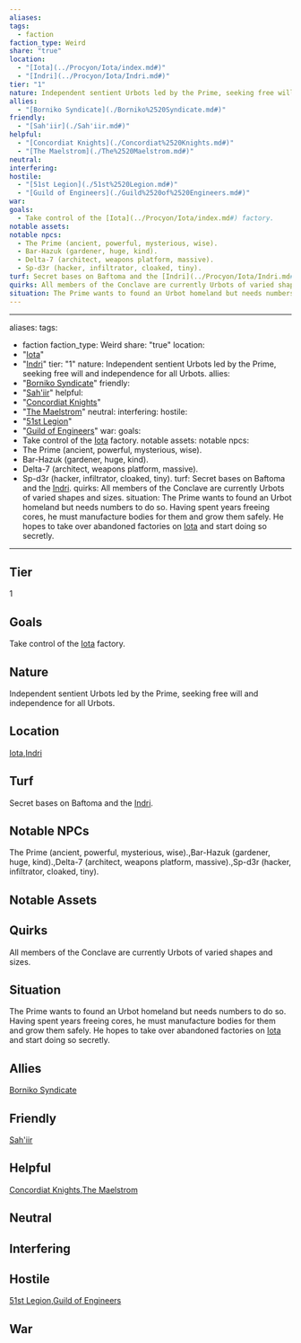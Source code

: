 ```yaml
---
aliases: 
tags:
  - faction
faction_type: Weird
share: "true"
location:
  - "[Iota](../Procyon/Iota/index.md#)"
  - "[Indri](../Procyon/Iota/Indri.md#)"
tier: "1"
nature: Independent sentient Urbots led by the Prime, seeking free will and independence for all Urbots.
allies:
  - "[Borniko Syndicate](./Borniko%2520Syndicate.md#)"
friendly:
  - "[Sah'iir](./Sah'iir.md#)"
helpful:
  - "[Concordiat Knights](./Concordiat%2520Knights.md#)"
  - "[The Maelstrom](./The%2520Maelstrom.md#)"
neutral: 
interfering: 
hostile:
  - "[51st Legion](./51st%2520Legion.md#)"
  - "[Guild of Engineers](./Guild%2520of%2520Engineers.md#)"
war: 
goals:
  - Take control of the [Iota](../Procyon/Iota/index.md#) factory.
notable assets: 
notable npcs:
  - The Prime (ancient, powerful, mysterious, wise).
  - Bar-Hazuk (gardener, huge, kind).
  - Delta-7 (architect, weapons platform, massive).
  - Sp-d3r (hacker, infiltrator, cloaked, tiny).
turf: Secret bases on Baftoma and the [Indri](../Procyon/Iota/Indri.md#).
quirks: All members of the Conclave are currently Urbots of varied shapes and sizes.
situation: The Prime wants to found an Urbot homeland but needs numbers to do so. Having spent years freeing cores, he must manufacture bodies for them and grow them safely. He hopes to take over abandoned factories on [Iota](../Procyon/Iota/index.md#) and start doing so secretly.
---
```

---
aliases: 
tags:
  - faction
faction_type: Weird
share: "true"
location:
- "[Iota](../Procyon/Iota/index.md#)"
- "[Indri](../Procyon/Iota/Indri.md#)"
tier: "1"
nature: Independent sentient Urbots led by the Prime, seeking free will and independence for all Urbots.
allies:
- "[Borniko Syndicate](./Borniko%2520Syndicate.md#)"
friendly:
- "[Sah'iir](./Sah'iir.md#)"
helpful:
- "[Concordiat Knights](./Concordiat%2520Knights.md#)"
- "[The Maelstrom](./The%2520Maelstrom.md#)"
neutral:
interfering:
hostile:
- "[51st Legion](./51st%2520Legion.md#)"
- "[Guild of Engineers](./Guild%2520of%2520Engineers.md#)"
war:
goals:
- Take control of the [Iota](../Procyon/Iota/index.md#) factory.
notable assets: 
notable npcs:
- The Prime (ancient, powerful, mysterious, wise).
- Bar-Hazuk (gardener, huge, kind).
- Delta-7 (architect, weapons platform, massive).
- Sp-d3r (hacker, infiltrator, cloaked, tiny).
turf: Secret bases on Baftoma and the [Indri](../Procyon/Iota/Indri.md#).
quirks: All members of the Conclave are currently Urbots of varied shapes and sizes.
situation: The Prime wants to found an Urbot homeland but needs numbers to do so. Having spent years freeing cores, he must manufacture bodies for them and grow them safely. He hopes to take over abandoned factories on [Iota](../Procyon/Iota/index.md#) and start doing so secretly.
---
## Tier

1

## Goals

Take control of the [Iota](Procyon/Iota/Iota.md) factory.

## Nature

Independent sentient Urbots led by the Prime, seeking free will and independence for all Urbots.

## Location

[Iota](../Procyon/Iota/index.md.md#.md#.md#.md#.md#.md#),[Indri](../Procyon/Iota/Indri.md.md#.md#.md#.md#)

## Turf

Secret bases on Baftoma and the [Indri](Procyon/Iota/Indri.md).

## Notable NPCs

The Prime (ancient, powerful, mysterious, wise).,Bar-Hazuk (gardener, huge, kind).,Delta-7 (architect, weapons platform, massive).,Sp-d3r (hacker, infiltrator, cloaked, tiny).

## Notable Assets



## Quirks

All members of the Conclave are currently Urbots of varied shapes and sizes.

## Situation

The Prime wants to found an Urbot homeland but needs numbers to do so. Having spent years freeing cores, he must manufacture bodies for them and grow them safely. He hopes to take over abandoned factories on [Iota](Procyon/Iota/Iota.md) and start doing so secretly.

## Allies

[Borniko Syndicate](./Borniko%2520Syndicate.md.md#.md#)

## Friendly 

[Sah'iir](./Sah'iir.md.md#.md#)

## Helpful 

[Concordiat Knights](./Concordiat%2520Knights.md.md#.md#),[The Maelstrom](./The%2520Maelstrom.md.md#.md#)

## Neutral 



## Interfering



## Hostile

[51st Legion](./51st%2520Legion.md.md#.md#),[Guild of Engineers](./Guild%2520of%2520Engineers.md.md#.md#)

## War


